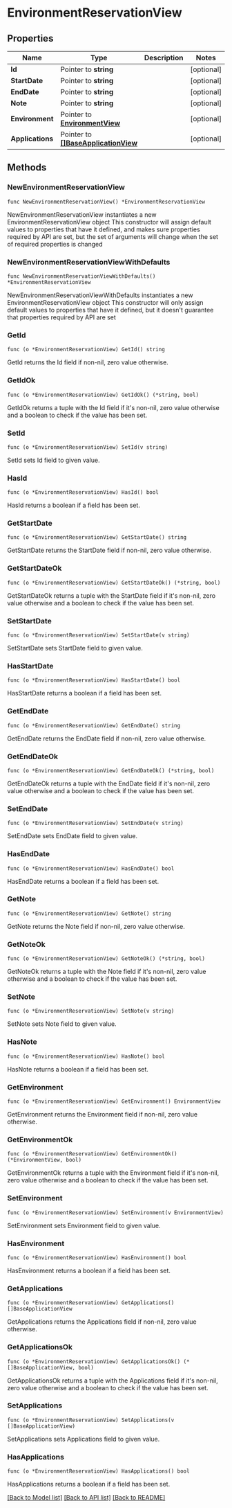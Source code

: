 # EnvironmentReservationView

## Properties

Name | Type | Description | Notes
------------ | ------------- | ------------- | -------------
**Id** | Pointer to **string** |  | [optional] 
**StartDate** | Pointer to **string** |  | [optional] 
**EndDate** | Pointer to **string** |  | [optional] 
**Note** | Pointer to **string** |  | [optional] 
**Environment** | Pointer to [**EnvironmentView**](EnvironmentView.md) |  | [optional] 
**Applications** | Pointer to [**[]BaseApplicationView**](BaseApplicationView.md) |  | [optional] 

## Methods

### NewEnvironmentReservationView

`func NewEnvironmentReservationView() *EnvironmentReservationView`

NewEnvironmentReservationView instantiates a new EnvironmentReservationView object
This constructor will assign default values to properties that have it defined,
and makes sure properties required by API are set, but the set of arguments
will change when the set of required properties is changed

### NewEnvironmentReservationViewWithDefaults

`func NewEnvironmentReservationViewWithDefaults() *EnvironmentReservationView`

NewEnvironmentReservationViewWithDefaults instantiates a new EnvironmentReservationView object
This constructor will only assign default values to properties that have it defined,
but it doesn't guarantee that properties required by API are set

### GetId

`func (o *EnvironmentReservationView) GetId() string`

GetId returns the Id field if non-nil, zero value otherwise.

### GetIdOk

`func (o *EnvironmentReservationView) GetIdOk() (*string, bool)`

GetIdOk returns a tuple with the Id field if it's non-nil, zero value otherwise
and a boolean to check if the value has been set.

### SetId

`func (o *EnvironmentReservationView) SetId(v string)`

SetId sets Id field to given value.

### HasId

`func (o *EnvironmentReservationView) HasId() bool`

HasId returns a boolean if a field has been set.

### GetStartDate

`func (o *EnvironmentReservationView) GetStartDate() string`

GetStartDate returns the StartDate field if non-nil, zero value otherwise.

### GetStartDateOk

`func (o *EnvironmentReservationView) GetStartDateOk() (*string, bool)`

GetStartDateOk returns a tuple with the StartDate field if it's non-nil, zero value otherwise
and a boolean to check if the value has been set.

### SetStartDate

`func (o *EnvironmentReservationView) SetStartDate(v string)`

SetStartDate sets StartDate field to given value.

### HasStartDate

`func (o *EnvironmentReservationView) HasStartDate() bool`

HasStartDate returns a boolean if a field has been set.

### GetEndDate

`func (o *EnvironmentReservationView) GetEndDate() string`

GetEndDate returns the EndDate field if non-nil, zero value otherwise.

### GetEndDateOk

`func (o *EnvironmentReservationView) GetEndDateOk() (*string, bool)`

GetEndDateOk returns a tuple with the EndDate field if it's non-nil, zero value otherwise
and a boolean to check if the value has been set.

### SetEndDate

`func (o *EnvironmentReservationView) SetEndDate(v string)`

SetEndDate sets EndDate field to given value.

### HasEndDate

`func (o *EnvironmentReservationView) HasEndDate() bool`

HasEndDate returns a boolean if a field has been set.

### GetNote

`func (o *EnvironmentReservationView) GetNote() string`

GetNote returns the Note field if non-nil, zero value otherwise.

### GetNoteOk

`func (o *EnvironmentReservationView) GetNoteOk() (*string, bool)`

GetNoteOk returns a tuple with the Note field if it's non-nil, zero value otherwise
and a boolean to check if the value has been set.

### SetNote

`func (o *EnvironmentReservationView) SetNote(v string)`

SetNote sets Note field to given value.

### HasNote

`func (o *EnvironmentReservationView) HasNote() bool`

HasNote returns a boolean if a field has been set.

### GetEnvironment

`func (o *EnvironmentReservationView) GetEnvironment() EnvironmentView`

GetEnvironment returns the Environment field if non-nil, zero value otherwise.

### GetEnvironmentOk

`func (o *EnvironmentReservationView) GetEnvironmentOk() (*EnvironmentView, bool)`

GetEnvironmentOk returns a tuple with the Environment field if it's non-nil, zero value otherwise
and a boolean to check if the value has been set.

### SetEnvironment

`func (o *EnvironmentReservationView) SetEnvironment(v EnvironmentView)`

SetEnvironment sets Environment field to given value.

### HasEnvironment

`func (o *EnvironmentReservationView) HasEnvironment() bool`

HasEnvironment returns a boolean if a field has been set.

### GetApplications

`func (o *EnvironmentReservationView) GetApplications() []BaseApplicationView`

GetApplications returns the Applications field if non-nil, zero value otherwise.

### GetApplicationsOk

`func (o *EnvironmentReservationView) GetApplicationsOk() (*[]BaseApplicationView, bool)`

GetApplicationsOk returns a tuple with the Applications field if it's non-nil, zero value otherwise
and a boolean to check if the value has been set.

### SetApplications

`func (o *EnvironmentReservationView) SetApplications(v []BaseApplicationView)`

SetApplications sets Applications field to given value.

### HasApplications

`func (o *EnvironmentReservationView) HasApplications() bool`

HasApplications returns a boolean if a field has been set.


[[Back to Model list]](../README.md#documentation-for-models) [[Back to API list]](../README.md#documentation-for-api-endpoints) [[Back to README]](../README.md)


